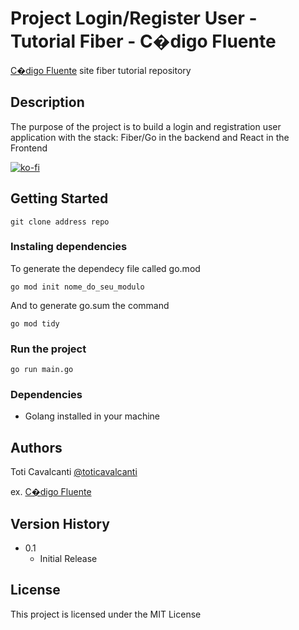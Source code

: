 # Project Login/Register User - Tutorial Fiber - C�digo Fluente

[C�digo Fluente](https://www.codigofluente.com.br/) site fiber tutorial repository

## Description

The purpose of the project is to build a login and registration user application with the stack: Fiber/Go in the backend and React in the Frontend

[![ko-fi](https://ko-fi.com/img/githubbutton_sm.svg)](https://ko-fi.com/codigofluente)

## Getting Started
```
git clone address repo
```

### Instaling dependencies

To generate the dependecy file called go.mod
```
go mod init nome_do_seu_modulo
```
And to generate go.sum the command
```
go mod tidy
```

### Run the project
```
go run main.go
```
### Dependencies

* Golang installed in your machine

## Authors

Toti Cavalcanti
[@toticavalcanti](toticavalcanti@hotmail.com)

ex. [C�digo Fluente](https://www.codigofluente.com.br/)

## Version History

* 0.1
    * Initial Release

## License

This project is licensed under the MIT License

